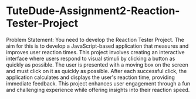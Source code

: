 # TuteDude-Assignment2-Reaction-Tester-Project

Problem Statement:  You need to develop the Reaction Tester Project. The aim for this is to develop a JavaScript-based application that measures and improves user reaction times. This project involves creating an interactive interface where users respond to visual stimuli by clicking a button as quickly as possible. The user is presented with a moving box on the screen and must click on it as quickly as possible. After each successful click, the application calculates and displays the user's reaction time, providing immediate feedback. This project enhances user engagement through a fun and challenging experience while offering insights into their reaction speed.
